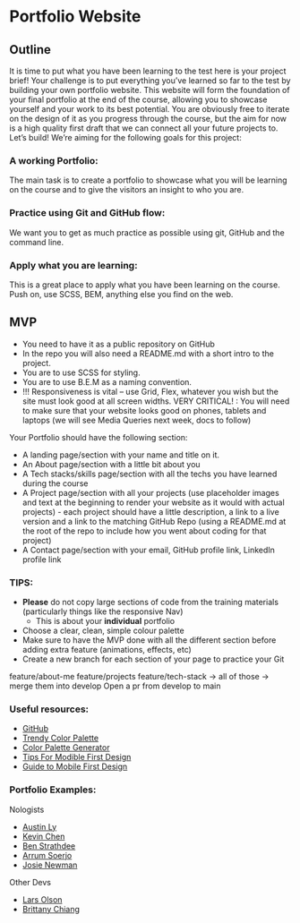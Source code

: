 # Portfolio Website

## Outline

It is time to put what you have been learning to the test here is your project brief!
Your challenge is to put everything you’ve learned so far to the test by building your own portfolio website. This website will form the foundation of your final portfolio at the end of the course, allowing you to showcase yourself and your work to its best potential. You are obviously free to iterate on the design of it as you progress through the course, but the aim for now is a high quality first draft that we can connect all your future projects to.
Let’s build!
We’re aiming for the following goals for this project:

### A working Portfolio:

The main task is to create a portfolio to showcase what you will be learning on the course and to give the visitors an insight to who you are.

### Practice using Git and GitHub flow:

We want you to get as much practice as possible using git, GitHub and the command line.

### Apply what you are learning:

This is a great place to apply what you have been learning on the course. Push on, use SCSS, BEM, anything else you find on the web.

## MVP

-   You need to have it as a public repository on GitHub
-   In the repo you will also need a README.md with a short intro to the project.
-   You are to use SCSS for styling.
-   You are to use B.E.M as a naming convention.
-   !!! Responsiveness is vital – use Grid, Flex, whatever you wish but the site must look good at all screen widths.
    VERY CRITICAL! : You will need to make sure that your website looks good on phones, tablets and laptops (we will see Media Queries next week, docs to follow)

Your Portfolio should have the following section:

-   A landing page/section with your name and title on it.
-   An About page/section with a little bit about you
-   A Tech stacks/skills page/section with all the techs you have learned during the course
-   A Project page/section with all your projects (use placeholder images and text at the beginning to render your website as it would with actual projects) - each project should have a little description, a link to a live version and a link to the matching GitHub Repo (using a README.md at the root of the repo to include how you went about coding for that project)
-   A Contact page/section with your email, GitHub profile link, LinkedIn profile link

### TIPS:

-   **Please** do not copy large sections of code from the training materials
    (particularly things like the responsive Nav)
    -   This is about your **individual** portfolio
-   Choose a clear, clean, simple colour palette
-   Make sure to have the MVP done with all the different section before adding extra feature (animations, effects, etc)
-   Create a new branch for each section of your page to practice your Git

feature/about-me
feature/projects
feature/tech-stack -> all of those -> merge them into develop
Open a pr from develop to main

### Useful resources:

-   [GitHub](https://pages.github.com/)
-   [Trendy Color Palette](https://colorhunt.co/palettes/popular)
-   [Color Palette Generator](https://coolors.co/generate)
-   [Tips For Modible First Design](https://www.invisionapp.com/inside-design/mobile-first-design/)
-   [Guide to Mobile First Design](https://css-tricks.com/how-to-develop-and-test-a-mobile-first-design-in-2021/)

### Portfolio Examples:

Nologists

-   [Austin Ly](https://www.astnly.com/)
-   [Kevin Chen](https://www.kchn.com.au/)
-   [Ben Strathdee](https://benstrathdee.github.io/)
-   [Arrum Soerjo](https://arrums.github.io/)
-   [Josie Newman](https://josienewman.dev/)

Other Devs

-   [Lars Olson](https://www.lars-olson.com/)
-   [Brittany Chiang](https://brittanychiang.com/)
